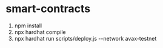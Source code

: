 # smart-contracts
1. npm install
2. npx hardhat compile
3. npx hardhat run scripts/deploy.js --network avax-testnet
